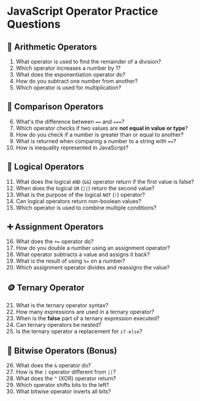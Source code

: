 # JavaScript Operator Practice Questions

## 🔢 Arithmetic Operators

1. What operator is used to find the remainder of a division?
2. Which operator increases a number by 1?
3. What does the exponentiation operator do?
4. How do you subtract one number from another?
5. Which operator is used for multiplication?

## 🧮 Comparison Operators

6. What's the difference between `==` and `===`?
7. Which operator checks if two values are **not equal in value or type**?
8. How do you check if a number is greater than or equal to another?
9. What is returned when comparing a number to a string with `==`?
10. How is inequality represented in JavaScript?

## 🧠 Logical Operators

11. What does the logical `AND` (`&&`) operator return if the first value is false?
12. When does the logical `OR` (`||`) return the second value?
13. What is the purpose of the logical `NOT` (`!`) operator?
14. Can logical operators return non-boolean values?
15. Which operator is used to combine multiple conditions?

## ➕ Assignment Operators

16. What does the `+=` operator do?
17. How do you double a number using an assignment operator?
18. What operator subtracts a value and assigns it back?
19. What is the result of using `%=` on a number?
20. Which assignment operator divides and reassigns the value?

## 🪙 Ternary Operator

21. What is the ternary operator syntax?
22. How many expressions are used in a ternary operator?
23. When is the **false** part of a ternary expression executed?
24. Can ternary operators be nested?
25. Is the ternary operator a replacement for `if-else`?

## 🧩 Bitwise Operators (Bonus)

26. What does the `&` operator do?
27. How is the `|` operator different from `||`?
28. What does the `^` (XOR) operator return?
29. Which operator shifts bits to the left?
30. What bitwise operator inverts all bits?